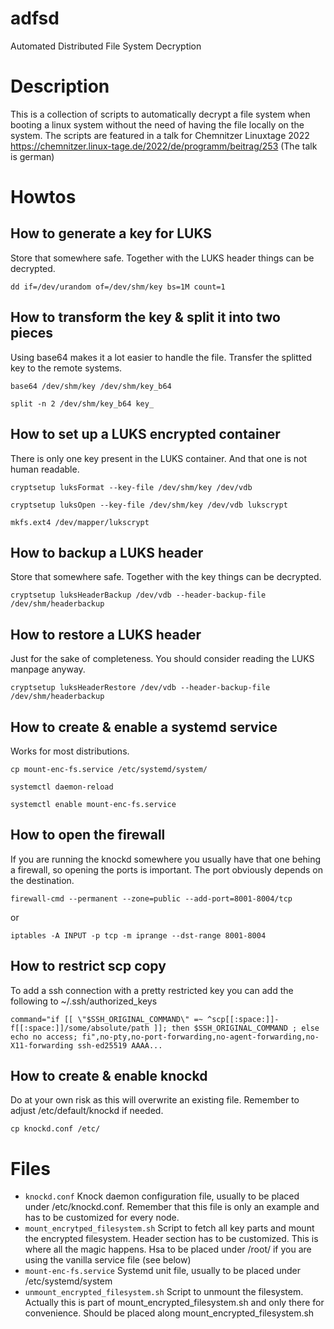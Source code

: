 # adfsd
Automated Distributed File System Decryption

# Description
This is a collection of scripts to automatically decrypt a file system when booting a linux system without the need of having the file locally on the system. The scripts are featured in a talk for Chemnitzer Linuxtage 2022 https://chemnitzer.linux-tage.de/2022/de/programm/beitrag/253 (The talk is german)

# Howtos
## How to generate a key for LUKS
Store that somewhere safe. Together with the LUKS header things can be decrypted.

`dd if=/dev/urandom of=/dev/shm/key bs=1M count=1`

## How to transform the key & split it into two pieces
Using base64 makes it a lot easier to handle the file. Transfer the splitted key to the remote systems.

`base64 /dev/shm/key /dev/shm/key_b64`

`split -n 2 /dev/shm/key_b64 key_`

## How to set up a LUKS encrypted container
There is only one key present in the LUKS container. And that one is not human readable.

`cryptsetup luksFormat --key-file /dev/shm/key /dev/vdb`

`cryptsetup luksOpen --key-file /dev/shm/key /dev/vdb lukscrypt`

`mkfs.ext4 /dev/mapper/lukscrypt`

## How to backup a LUKS header
Store that somewhere safe. Together with the key things can be decrypted.

`cryptsetup luksHeaderBackup /dev/vdb --header-backup-file /dev/shm/headerbackup`

## How to restore a LUKS header
Just for the sake of completeness. You should consider reading the LUKS manpage anyway.

`cryptsetup luksHeaderRestore /dev/vdb --header-backup-file /dev/shm/headerbackup`

## How to create & enable a systemd service
Works for most distributions.

`cp mount-enc-fs.service /etc/systemd/system/`

`systemctl daemon-reload`

`systemctl enable mount-enc-fs.service`

## How to open the firewall
If you are running the knockd somewhere you usually have that one behing a firewall, so opening the ports is important. The port obviously depends on the destination.

`firewall-cmd --permanent --zone=public --add-port=8001-8004/tcp`

or

`iptables -A INPUT -p tcp -m iprange --dst-range 8001-8004`

## How to restrict scp copy
To add a ssh connection with a pretty restricted key you can add the following to ~/.ssh/authorized_keys

`command="if [[ \"$SSH_ORIGINAL_COMMAND\" =~ ^scp[[:space:]]-f[[:space:]]/some/absolute/path ]]; then $SSH_ORIGINAL_COMMAND ; else echo no access; fi",no-pty,no-port-forwarding,no-agent-forwarding,no-X11-forwarding ssh-ed25519 AAAA...`


## How to create & enable knockd
Do at your own risk as this will overwrite an existing file. Remember to adjust /etc/default/knockd if needed.

`cp knockd.conf /etc/`

# Files
- `knockd.conf` Knock daemon configuration file, usually to be placed under /etc/knockd.conf. Remember that this file is only an example and has to be customized for every node.
- `mount_encrytped_filesystem.sh` Script to fetch all key parts and mount the encrypted filesystem. Header section has to be customized. This is where all the magic happens. Hsa to be placed under /root/ if you are using the vanilla service file (see below)
- `mount-enc-fs.service` Systemd unit file, usually to be placed under /etc/systemd/system
- `unmount_encrypted_filesystem.sh` Script to unmount the filesystem. Actually this is part of mount_encrypted_filesystem.sh and only there for convenience. Should be placed along mount_encrypted_filesystem.sh
